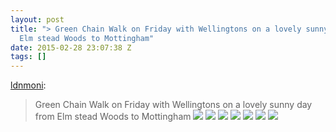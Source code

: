 ```yaml
---
layout: post
title: "> Green Chain Walk on Friday with Wellingtons on a lovely sunny day from
  Elm stead Woods to Mottingham"
date: 2015-02-28 23:07:38 Z
tags: []
---
```

[ldnmoni](http://ldnmoni.tumblr.com/post/112320680004/green-chain-walk-on-friday-with-wellingtons-on-a):

> Green Chain Walk on Friday with Wellingtons on a lovely sunny day from Elm stead Woods to Mottingham
![](/media/2015/02/112355264272_0.jpg)
![](/media/2015/02/112355264272_1.jpg)
![](/media/2015/02/112355264272_2.jpg)
![](/media/2015/02/112355264272_3.jpg)
![](/media/2015/02/112355264272_4.jpg)
![](/media/2015/02/112355264272_5.jpg)
![](/media/2015/02/112355264272_6.jpg)
